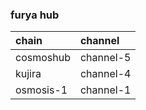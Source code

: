 ### furya hub

| chain         | channel     |
|:--------------|:------------|
| cosmoshub     | channel-5   |
| kujira        | channel-4   |
| osmosis-1     | channel-1   |

